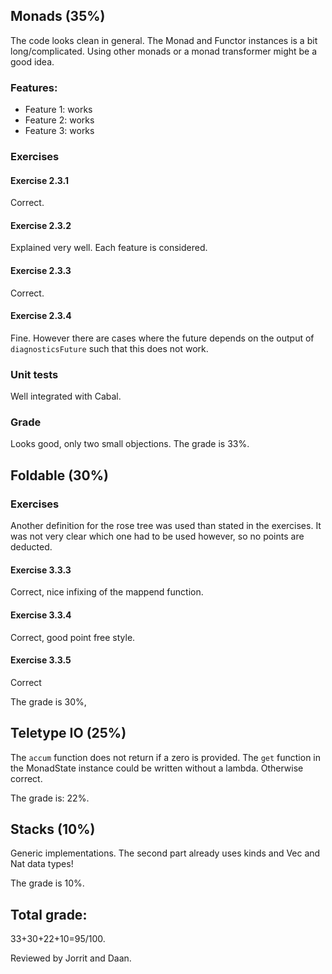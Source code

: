 ## Monads (35%)

The code looks clean in general. The Monad and Functor instances is a bit long/complicated. Using other monads or a monad transformer might be a good idea.

### Features:

- Feature 1: works
- Feature 2: works
- Feature 3: works

### Exercises

#### Exercise 2.3.1

Correct.

#### Exercise 2.3.2

Explained very well. Each feature is considered.

#### Exercise 2.3.3

Correct.

#### Exercise 2.3.4

Fine. However there are cases where the future depends on the output of `diagnosticsFuture` such that this does not work.

### Unit tests

Well integrated with Cabal.

### Grade

Looks good, only two small objections. The grade is 33%.

## Foldable (30%)

### Exercises
Another definition for the rose tree was used than stated in the exercises. It was not very clear which one had to be used however, so no points are deducted.


#### Exercise 3.3.3
Correct, nice infixing of the mappend function.

#### Exercise 3.3.4
Correct, good point free style.

#### Exercise 3.3.5
Correct

The grade is 30%,

## Teletype IO (25%)

The `accum` function does not return if a zero is provided. The `get` function in the MonadState instance could be written without a lambda. Otherwise correct.

The grade is: 22%.

## Stacks (10%)

Generic implementations. The second part already uses kinds and Vec and Nat data types!

The grade is 10%.

## Total grade:

33+30+22+10=95/100.

Reviewed by Jorrit and Daan.
